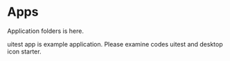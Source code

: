 Apps
====
Application folders is here. 

uitest app is example application. Please examine codes uitest and desktop icon starter. 
